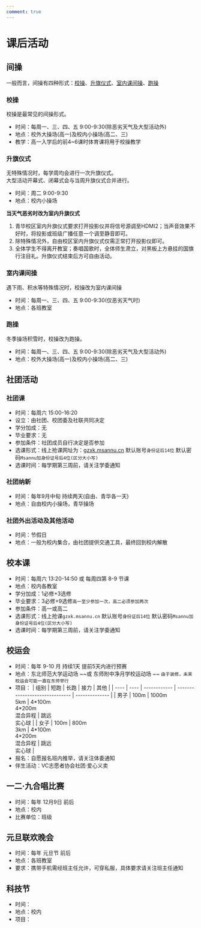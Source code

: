 ```yaml
---
comment: true
---
```


# 课后活动


## 间操

一般而言，间操有四种形式：[校操](#校操)、[升旗仪式](#升旗仪式)、[室内课间操](#室内课间操)、[跑操](#跑操)

### 校操

校操是最常见的间操形式。

- 时间：每周一、三、四、五 9:00-9:30(除恶劣天气及大型活动外)
- 地点：校外大操场(高一)及校内小操场(高二、三)
- 教学：高一入学后的前4~6课时体育课将用于校操教学

### 升旗仪式

无特殊情况时，每学周均会进行一次升旗仪式。<br>
大型活动开幕式、闭幕式会与当周升旗仪式合并进行。

- 时间：周二 9:00-9:30
- 地点：校内小操场

__当天气恶劣时改为室内升旗仪式__

1. 青华校区室内升旗仪式要求打开投影仪并将信号源调至HDMI2；当声音效果不好时，将投影或班级广播任意一个调至静音即可。
2. 除特殊情况外，自由校区室内升旗仪式仅需正常打开投影仪即可。
3. 全体学生不得离开教室；奏唱国歌时，全体师生肃立，对黑板上方悬挂的国旗行注目礼。升旗仪式结束后方可自由活动。

### 室内课间操

遇下雨、积水等特殊情况时，校操改为室内课间操

- 时间：每周一、三、四、五 9:00-9:30(仅恶劣天气时)
- 地点：各班教室

### 跑操

冬季操场积雪时，校操改为跑操。

- 时间：每周一、三、四、五 9:00-9:30(除恶劣天气及大型活动外)
- 地点：校外大操场(高一)及校内小操场(高二、三)


## 社团活动

### 社团课

- 时间：每周六 15:00-16:20
- 设立：由社团、校团委及社联共同决定
- 学分加成：无
- 毕业要求：无
- 参加条件：社团成员自行决定是否参加
- 选课形式：线上抢课网址为：[gzxk.msannu.cn](https://markdown.com.cn) 默认账号`身份证后14位` 默认密码`Msannu加身份证号后4位(区分大小写)`
- 选课时间：每学期第三周前，请关注学委通知

### 社团纳新

- 时间：每年9月中旬 持续两天(自由、青华各一天)
- 地点：自由校内小操场，青华操场

### 社团外出活动及其他活动

- 时间：节假日
- 地点：一般为校内集合，由社团提供交通工具，最终回到校内解散

## 校本课

- 时间：每周六 13:20-14:50 或 每周四第 8-9 节课
- 地点：校内各教室
- 学分加成：1必修+3选修
- 毕业要求：3必修+9选修`高一至少参加一次，高二必须参加两次`
- 参加条件：高一或高二
- 选课形式：线上抢课`gzxk.msannu.cn` 默认账号`身份证后14位` 默认密码`Msannu加身份证号后4位(区分大小写)`
- 选课时间：每学期第三周前，请关注学委通知

## 校运会

- 时间：每年 9-10 月 持续1天 提前5天内进行预赛
- 地点：东北师范大学运动场 ~~或 东师附中净月学校运动场 ~~ `由于装修，未来校运会可能一直在东师举行`
- 项目：
    | 组别 | 短跑 | 长跑         | 接力                           | 其他           |
    | ---- | ---- | ------------ | ------------------------------ | -------------- |
    | 男子 | 100m | 1000m<br>5km | 4\*100m<br>4\*200m<br>混合异程 | 跳远<br>实心球 |
    | 女子 | 100m | 800m<br>3km  | 4\*100m<br>4\*200m<br>混合异程 | 跳远<br>实心球 |
- 报名：自愿报名班内推举，请关注体委通知
- 伴生活动：VC志愿者协会社团·爱心义卖


## 一二·九合唱比赛

- 时间：每年 12月9日 前后
- 地点：校内
- 比赛单位：班级


## 元旦联欢晚会

- 时间：每年 元旦节 前后
- 地点：各班教室
- 要求：携带手机需经班主任允许，可穿私服，具体要求请关注班主任通知


## 科技节

- 时间：
- 地点：校内
- 项目：